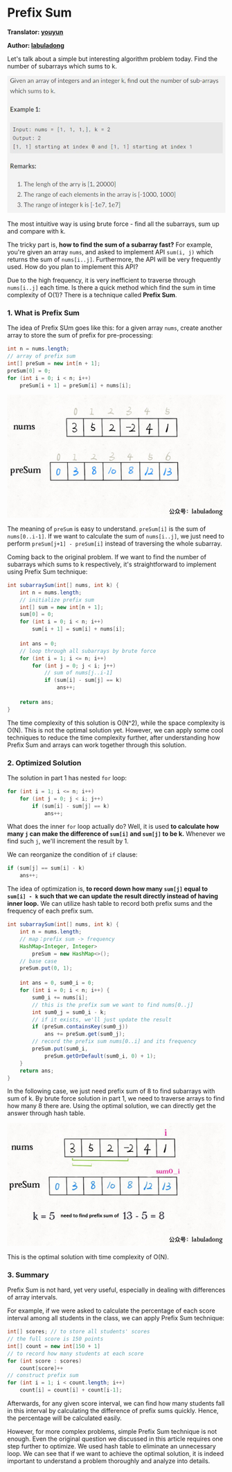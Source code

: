 # Prefix Sum

**Translator: [youyun](https://github.com/youyun)**

**Author: [labuladong](https://github.com/labuladong)**

Let's talk about a simple but interesting algorithm problem today. Find the number of subarrays which sums to k.

![](../pictures/prefix_sum/title_en.jpg)

The most intuitive way is using brute force - find all the subarrays, sum up and compare with k.

The tricky part is, __how to find the sum of a subarray fast?__ For example, you're given an array `nums`, and asked to implement API `sum(i, j)` which returns the sum of `nums[i..j]`. Furthermore, the API will be very frequently used. How do you plan to implement this API?

Due to the high frequency, it is very inefficient to traverse through `nums[i..j]` each time. Is there a quick method which find the sum in time complexity of O(1)? There is a technique called __Prefix Sum__.

### 1. What is Prefix Sum

The idea of Prefix SUm goes like this: for a given array `nums`, create another array to store the sum of prefix for pre-processing:

```java
int n = nums.length;
// array of prefix sum
int[] preSum = new int[n + 1];
preSum[0] = 0;
for (int i = 0; i < n; i++)
    preSum[i + 1] = preSum[i] + nums[i];
```

![](../pictures/prefix_sum/1.jpg)

The meaning of `preSum` is easy to understand. `preSum[i]` is the sum of `nums[0..i-1]`. If we want to calculate the sum of `nums[i..j]`, we just need to perform `preSum[j+1] - preSum[i]` instead of traversing the whole subarray.

Coming back to the original problem. If we want to find the number of subarrays which sums to k respectively, it's straightforward to implement using Prefix Sum technique:

```java
int subarraySum(int[] nums, int k) {
    int n = nums.length;
    // initialize prefix sum
    int[] sum = new int[n + 1];
    sum[0] = 0; 
    for (int i = 0; i < n; i++)
        sum[i + 1] = sum[i] + nums[i];
    
    int ans = 0;
    // loop through all subarrays by brute force
    for (int i = 1; i <= n; i++)
        for (int j = 0; j < i; j++)
            // sum of nums[j..i-1]
            if (sum[i] - sum[j] == k)
                ans++;

    return ans;
}
```

The time complexity of this solution is O(N^2), while the space complexity is O(N). This is not the optimal solution yet. However, we can apply some cool techniques to reduce the time complexity further, after understanding how Prefix Sum and arrays can work together through this solution.

### 2. Optimized Solution

The solution in part 1 has nested `for` loop:

```java
for (int i = 1; i <= n; i++)
    for (int j = 0; j < i; j++)
        if (sum[i] - sum[j] == k)
            ans++;
```

What does the inner `for` loop actually do? Well, it is used __to calculate how many `j` can make the difference of `sum[i]` and `sum[j]` to be k.__ Whenever we find such `j`, we'll increment the result by 1.

We can reorganize the condition of `if` clause:

```java
if (sum[j] == sum[i] - k)
    ans++;
```

The idea of optimization is, __to record down how many `sum[j]` equal to `sum[i] - k` such that we can update the result directly instead of having inner loop.__ We can utilize hash table to record both prefix sums and the frequency of each prefix sum.

```java
int subarraySum(int[] nums, int k) {
    int n = nums.length;
    // map：prefix sum -> frequency
    HashMap<Integer, Integer> 
        preSum = new HashMap<>();
    // base case
    preSum.put(0, 1);

    int ans = 0, sum0_i = 0;
    for (int i = 0; i < n; i++) {
        sum0_i += nums[i];
        // this is the prefix sum we want to find nums[0..j]
        int sum0_j = sum0_i - k;
        // if it exists, we'll just update the result
        if (preSum.containsKey(sum0_j))
            ans += preSum.get(sum0_j);
        // record the prefix sum nums[0..i] and its frequency
        preSum.put(sum0_i, 
            preSum.getOrDefault(sum0_i, 0) + 1);
    }
    return ans;
}
```

In the following case, we just need prefix sum of 8 to find subarrays with sum of k. By brute force solution in part 1, we need to traverse arrays to find how many 8 there are. Using the optimal solution, we can directly get the answer through hash table.

![](../pictures/prefix_sum/2.jpg)

This is the optimal solution with time complexity of O(N).

### 3. Summary

Prefix Sum is not hard, yet very useful, especially in dealing with differences of array intervals.

For example, if we were asked to calculate the percentage of each score interval among all students in the class, we can apply Prefix Sum technique:

```java
int[] scores; // to store all students' scores
// the full score is 150 points
int[] count = new int[150 + 1]
// to record how many students at each score
for (int score : scores)
    count[score]++
// construct prefix sum
for (int i = 1; i < count.length; i++)
    count[i] = count[i] + count[i-1];
```

Afterwards, for any given score interval, we can find how many students fall in this interval by calculating the difference of prefix sums quickly. Hence, the percentage will be calculated easily.

However, for more complex problems, simple Prefix Sum technique is not enough. Even the original question we discussed in this article requires one step further to optimize. We used hash table to eliminate an unnecessary loop. We can see that if we want to achieve the optimal solution, it is indeed important to understand a problem thoroughly and analyze into details.
